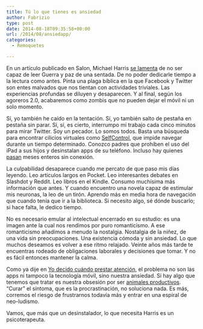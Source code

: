 ```yaml
---
title: Tú lo que tienes es ansiedad
author: Fabrizio
type: post
date: 2014-08-18T09:35:58+00:00
url: /2014/08/ansiedapp/
categories:
  - Remoquetes

---
```

En un artículo publicado en Salon, Michael Harris [se lamenta][1] de no ser capaz de leer Guerra y paz de una sentada. De no poder dedicarle tiempo a la lectura como antes. Pinta una plaga bíblica en la que Facebook y Twitter son entes malvados que nos tientan con actividades triviales. Las experiencias profundas se diluyen y desaparecen. Y al final, según los agoreros 2.0, acabaremos como zombis que no pueden dejar el móvil ni un solo momento.

Sí, yo también he caído en la tentación. Sí, yo también salto de pestaña en pestaña sin parar. Sí, sí, es cierto, interrumpo mi trabajo cada cinco minutos para mirar Twitter. Soy un pecador. Lo somos todos. Basta una búsqueda para encontrar cilicios virtuales como [SelfControl][2], que impide navegar durante un tiempo determinado. Conozco padres que prohíben el uso del iPad a sus hijos y desinstalan apps de su teléfono. Incluso hay quienes [pasan][3] meses enteros sin conexión.

La culpabilidad desaparece cuando me percato de que paso mis días leyendo. Leo artículos largos en Pocket. Leo interesantes debates en Slashdot y Reddit. Leo libros en el Kindle. Consumo muchísima más información que antes. Y cuando encuentro una novela capaz de estimular mis neuronas, la leo de un tirón. Aprendo más en media hora de navegación que cuando tenía que ir a la biblioteca. Si necesito algo, sé dónde buscarlo; si hace falta, le dedico tiempo.

No es necesario emular al intelectual encerrado en su estudio: es una imagen ante la cual nos rendimos por puro romanticismo. A ese romanticismo añadimos a menudo la nostalgia. Nostalgia de la niñez, de una vida sin preocupaciones. Una existencia cómoda y sin ansiedad. Lo que muchos deseamos es volver a ese ritmo relajado. Veinte años más tarde te encuentras rodeado de obligaciones laborales y decisiones que tomar. Y no es fácil entonces mantener la calma.

Como ya dije en [Yo decido cuándo prestar atención][4], el problema no son las apps ni tampoco la tecnología móvil, sino nuestra ansiedad. Si hay algo que tenemos que tratar es nuestra obsesión por ser [animales productivos][5]. “Curar” el síntoma, que es la procrastinación, no soluciona nada. Es más, corremos el riesgo de frustrarnos todavía más y entrar en una espiral de neo-ludismo.

Vamos, que más que un desinstalador, lo que necesita Harris es un psicoterapeuta.

 [1]: http://www.salon.com/2014/08/17/war_and_peace_tortured_me_facebook_email_and_the_neuroscience_of_always_being_distracted/
 [2]: http://selfcontrolapp.com/
 [3]: http://www.theverge.com/2012/5/8/3007525/paul-miller-offline
 [4]: http://remoquete.com/2013/08/yo-decido-cuando-prestar-atencion/
 [5]: http://remoquete.com/2014/06/zona-de-confort/